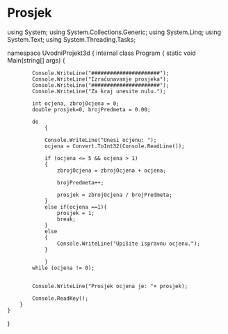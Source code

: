 # Prosjek
using System;
using System.Collections.Generic;
using System.Linq;
using System.Text;
using System.Threading.Tasks;

namespace UvodniProjekt3d
{
    internal class Program
    {
        static void Main(string[] args)
        {
  
            Console.WriteLine("######################");
            Console.WriteLine("Izračunavanje prosjeka");
            Console.WriteLine("######################");
            Console.WriteLine("Za kraj unesite nulu.");

            int ocjena, zbrojOcjena = 0;
            double prosjek=0, brojPredmeta = 0.00;

            do 
                {
             
                Console.WriteLine("Unesi ocjenu: "); 
                ocjena = Convert.ToInt32(Console.ReadLine());

                if (ocjena <= 5 && ocjena > 1)
                {
                    zbrojOcjena = zbrojOcjena + ocjena;

                    brojPredmeta++;

                    prosjek = zbrojOcjena / brojPredmeta;
                }
                else if(ocjena ==1){
                    prosjek = 1;
                    break;
                }
                else
                {
                    Console.WriteLine("Upišite ispravnu ocjenu.");
                }                                    
                   
                }
            while (ocjena != 0);
            

            Console.WriteLine("Prosjek ocjena je: "+ prosjek);

            Console.ReadKey();
        }
    }
}
